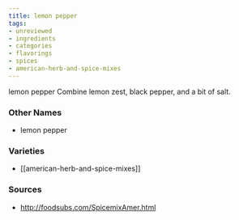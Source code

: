 ```yaml
---
title: lemon pepper
tags:
- unreviewed
- ingredients
- categories
- flavorings
- spices
- american-herb-and-spice-mixes
---
```

lemon pepper Combine lemon zest, black pepper, and a bit of salt.

### Other Names

* lemon pepper

### Varieties

* [[american-herb-and-spice-mixes]]

### Sources
* http://foodsubs.com/SpicemixAmer.html
